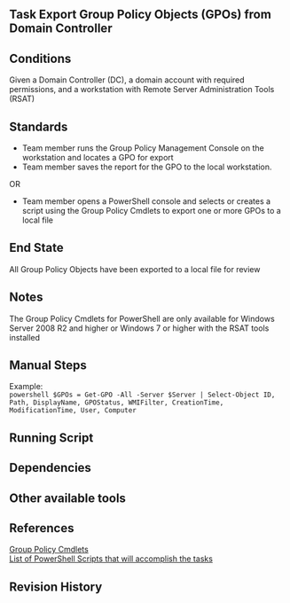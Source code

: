 ## Task Export Group Policy Objects (GPOs) from Domain Controller  


## Conditions  
Given a Domain Controller (DC), a domain account with required permissions, and a workstation with Remote Server Administration Tools (RSAT)  


## Standards  
* Team member runs the Group Policy Management Console on the workstation and locates a GPO for export  
* Team member saves the report for the GPO to the local workstation.  

OR  

* Team member opens a PowerShell console and selects or creates a script using the Group Policy Cmdlets to export one or more GPOs to a local file  


## End State  
All Group Policy Objects have been exported to a local file for review  


## Notes  
The Group Policy Cmdlets for PowerShell are only available for Windows Server 2008 R2 and higher or Windows 7 or higher with the RSAT tools installed
## Manual Steps  
Example:  
	```powershell
	$GPOs = Get-GPO -All -Server $Server | Select-Object ID, Path, DisplayName, GPOStatus, WMIFilter, CreationTime, ModificationTime, User, Computer
	```  


## Running Script  


## Dependencies  


## Other available tools  


## References  
[Group Policy Cmdlets](https://technet.microsoft.com/en-us/library/ee461027.aspx)  
[List of PowerShell Scripts that will accomplish the tasks](https://github.com/WiredPulse/PowerShell)  


## Revision History  
